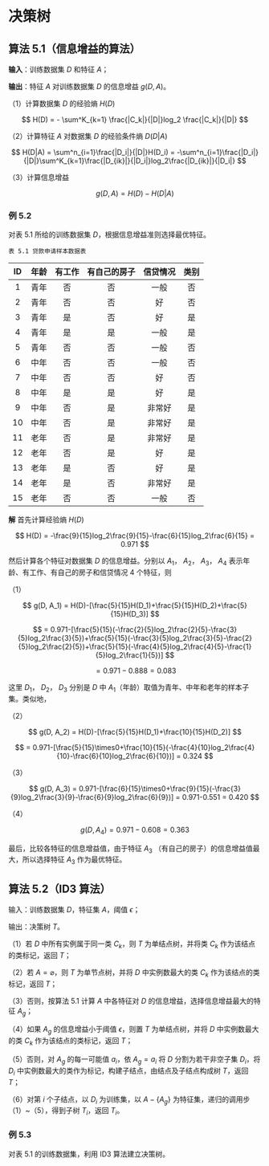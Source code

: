 # 决策树

## 算法 5.1（信息增益的算法）

**输入**：训练数据集 $D$ 和特征 $A$；

**输出**：特征 $A$ 对训练数据集 $D$ 的信息增益 $g(D, A)$。

（1）计算数据集 $D$ 的经验熵 $H(D)$ 

$$
H(D) = - \sum^K_{k=1} \frac{|C_k|}{|D|}log_2 \frac{|C_k|}{|D|}
$$

（2）计算特征 $A$ 对数据集 $D$ 的经验条件熵 $D(D|A)$ 

$$
H(D|A) = \sum^n_{i=1}\frac{|D_i|}{|D|}H(D_i) = -\sum^n_{i=1}\frac{|D_i|}{|D|}\sum^K_{k=1}\frac{|D_{ik}|}{|D_i|}log_2\frac{|D_{ik}|}{|D_i|}
$$

（3）计算信息增益

$$
g(D, A) = H(D)-H(D|A)
$$

### 例 5.2

对表 5.1 所给的训练数据集 $D$，根据信息增益准则选择最优特征。

`表 5.1 贷款申请样本数据表`

| ID  | 年龄  | 有工作 | 有自己的房子 | 信贷情况 | 类别  |
|:---:|:---:|:---:|:------:|:----:|:---:|
| 1   | 青年  | 否   | 否      | 一般   | 否   |
| 2   | 青年  | 否   | 否      | 好    | 否   |
| 3   | 青年  | 是   | 否      | 好    | 是   |
| 4   | 青年  | 是   | 是      | 一般   | 是   |
| 5   | 青年  | 否   | 否      | 一般   | 否   |
| 6   | 中年  | 否   | 否      | 一般   | 否   |
| 7   | 中年  | 否   | 否      | 好    | 否   |
| 8   | 中年  | 是   | 是      | 好    | 是   |
| 9   | 中年  | 否   | 是      | 非常好  | 是   |
| 10  | 中年  | 否   | 是      | 非常好  | 是   |
| 11  | 老年  | 否   | 是      | 非常好  | 是   |
| 12  | 老年  | 否   | 是      | 好    | 是   |
| 13  | 老年  | 是   | 否      | 好    | 是   |
| 14  | 老年  | 是   | 否      | 非常好  | 是   |
| 15  | 老年  | 否   | 否      | 一般   | 否   |

**解** 首先计算经验熵 $H(D)$ 

$$
H(D) = -\frac{9}{15}log_2\frac{9}{15}-\frac{6}{15}log_2\frac{6}{15} = 0.971
$$

然后计算各个特征对数据集 $D$ 的信息增益。分别以 $A_1$， $A_2$， $A_3$， $A_4$ 表示年龄、有工作、有自己的房子和信贷情况 4 个特征，则

（1）

$$
g(D, A_1) = H(D)-[\frac{5}{15}H(D_1)+\frac{5}{15}H(D_2)+\frac{5}{15}H(D_3)]
$$

$$
= 0.971-[\frac{5}{15}(-\frac{2}{5}log_2\frac{2}{5}-\frac{3}{5}log_2\frac{3}{5})+\frac{5}{15}(-\frac{3}{5}log_2\frac{3}{5}-\frac{2}{5}log_2\frac{2}{5})+\frac{5}{15}(-\frac{4}{5}log_2\frac{4}{5}-\frac{1}{5}log_2\frac{1}{5})]
$$

$$
=0.971-0.888=0.083
$$

这里 $D_1$， $D_2$， $D_3$ 分别是 $D$ 中 $A_1$（年龄）取值为青年、中年和老年的样本子集。类似地，

（2）

$$
g(D, A_2) = H(D)-[\frac{5}{15}H(D_1)+\frac{10}{15}H(D_2)]
$$

$$
= 0.971-[\frac{5}{15}\times0+\frac{10}{15}(-\frac{4}{10}log_2\frac{4}{10}-\frac{6}{10}log_2\frac{6}{10})] = 0.324
$$

（3）

$$
g(D, A_3) = 0.971-[\frac{6}{15}\times0+\frac{9}{15}(-\frac{3}{9}log_2\frac{3}{9}-\frac{6}{9}log_2\frac{6}{9})] = 0.971-0.551 = 0.420
$$

（4）

$$
g(D, A_4) = 0.971-0.608 = 0.363
$$

最后，比较各特征的信息增益值，由于特征 $A_3$ （有自己的房子）的信息增益值最大，所以选择特征 $A_3$ 作为最优特征。

## 算法 5.2（ID3 算法）

输入：训练数据集 $D$，特征集 $A$，阈值 $\epsilon$；

输出：决策树 $T$。

（1）若 $D$ 中所有实例属于同一类 $C_k$，则 $T$ 为单结点树，并将类 $C_k$ 作为该结点的类标记，返回 $T$；

（2）若 $A=\varnothing$，则 $T$ 为单节点树，并将 $D$ 中实例数最大的类 $C_k$ 作为该结点的类标记，返回 $T$；

（3）否则，按算法 5.1 计算 $A$ 中各特征对 $D$ 的信息增益，选择信息增益最大的特征 $A_g$；

（4）如果 $A_g$ 的信息增益小于阈值 $\epsilon$，则置 $T$ 为单结点树，并将 $D$ 中实例数最大的类 $C_k$ 作为该结点的类标记，返回 $T$；

（5）否则，对 $A_g$ 的每一可能值 $a_i$，依 $A_g = a_i$ 将 $D$ 分割为若干非空子集 $D_i$，将 $D_i$ 中实例数最大的类作为标记，构建子结点，由结点及子结点构成树 $T$，返回 $T$；

（6）对第 $i$ 个子结点，以 $D_i$ 为训练集，以 $A-\{A_g\}$ 为特征集，递归的调用步（1）~（5），得到子树 $T_i$，返回 $T_i$。

### 例 5.3

对表 5.1 的训练数据集，利用 ID3 算法建立决策树。